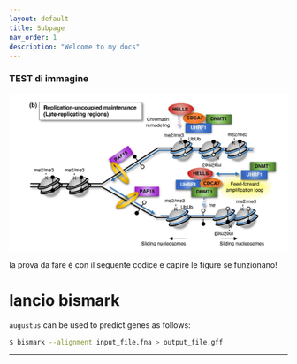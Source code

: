 ```yaml
---
layout: default
title: Subpage
nav_order: 1
description: "Welcome to my docs"
---
```




### TEST di immagine

![metilazione](/assets/images/Picture1.png)



la prova da fare è con il seguente codice e capire le figure se funzionano!
# lancio bismark 
`augustus` can be used to predict genes as follows:
```bash
$ bismark --alignment input_file.fna > output_file.gff
```
----

[^1]: [It can take up to 10 minutes for changes to your site to publish after you push the changes to GitHub](https://docs.github.com/en/pages/setting-up-a-github-pages-site-with-jekyll/creating-a-github-pages-site-with-jekyll#creating-your-site).

[Just the Docs]: https://just-the-docs.github.io/just-the-docs/
[GitHub Pages]: https://docs.github.com/en/pages
[README]: https://github.com/just-the-docs/just-the-docs-template/blob/main/README.md
[Jekyll]: https://jekyllrb.com
[GitHub Pages / Actions workflow]: https://github.blog/changelog/2022-07-27-github-pages-custom-github-actions-workflows-beta/
[use this template]: https://github.com/just-the-docs/just-the-docs-template/generate
